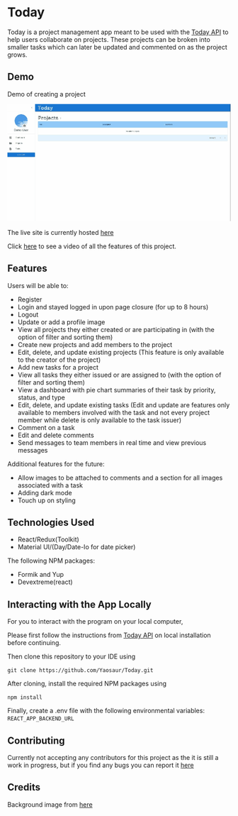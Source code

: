 # Today

Today is a project management app meant to be used with the [Today API](https://github.com/Yaosaur/Today-API) to help users collaborate on projects. These projects can be broken into smaller tasks which can later be updated and commented on as the project grows.

## Demo

Demo of creating a project

![Demo of creating a project](/src/images/today-project-demo.gif)

The live site is currently hosted [here](https://today-pm.herokuapp.com/)

Click [here](https://www.youtube.com/watch?v=tLflt5IE7Mk) to see a video of all the features of this project.

## Features

Users will be able to:

- Register
- Login and stayed logged in upon page closure (for up to 8 hours)
- Logout
- Update or add a profile image
- View all projects they either created or are participating in (with the option of filter and sorting them)
- Create new projects and add members to the project
- Edit, delete, and update existing projects (This feature is only available to the creator of the project)
- Add new tasks for a project
- View all tasks they either issued or are assigned to (with the option of filter and sorting them)
- View a dashboard with pie chart summaries of their task by priority, status, and type
- Edit, delete, and update existing tasks (Edit and update are features only available to members involved with the task and not every project member while delete is only available to the task issuer)
- Comment on a task
- Edit and delete comments
- Send messages to team members in real time and view previous messages

Additional features for the future:

- Allow images to be attached to comments and a section for all images associated with a task
- Adding dark mode
- Touch up on styling

## Technologies Used

- React/Redux(Toolkit)
- Material UI/(Day/Date-Io for date picker)

The following NPM packages:

- Formik and Yup
- Devextreme(react)

## Interacting with the App Locally

For you to interact with the program on your local computer,

Please first follow the instructions from [Today API](https://github.com/Yaosaur/Today-API) on local installation before continuing.

Then clone this repository to your IDE using

```
git clone https://github.com/Yaosaur/Today.git
```

After cloning, install the required NPM packages using

```
npm install
```

Finally, create a .env file with the following environmental variables: `REACT_APP_BACKEND_URL`

## Contributing

Currently not accepting any contributors for this project as the it is still a work in progress, but if you find any bugs you can report it [here](https://github.com/Yaosaur/Today/issues)

## Credits

Background image from [here](https://www.freepik.com/free-vector/gorgeous-clouds-background-with-blue-sky-design_8562848.htm#query=cloud%20background&position=3&from_view=keyword)
